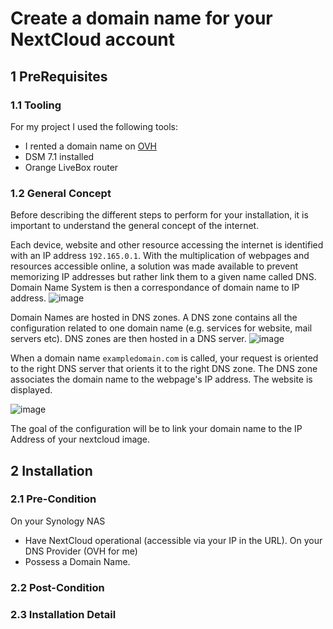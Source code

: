 # Create a domain name for your NextCloud account

## 1 PreRequisites
### 1.1 Tooling
For my project I used the following tools: 

- I rented a domain name on [OVH](https://www.ovhcloud.com/en/domains/?xtor=SEC-13-GOO-[noi_ovh_fr_se_web_domain_defensive_Generic()]-[562743691637]-S-[ovh%20domain%20name]&xts=563736&gclid=CjwKCAiA4veMBhAMEiwAU4XRrwcaI5QgNF8JCH_ZXVrWWDbVGIsMf0LfsaOC0v_1AsI8DT-KOix_PRoClkMQAvD_BwE)
- DSM 7.1 installed
- Orange LiveBox router

### 1.2 General Concept

Before describing the different steps to perform for your installation, it is important to understand the general concept of the internet. 

Each device, website and other resource accessing the internet is identified with an IP address `192.165.0.1`. With the multiplication of webpages and resources accessible online, a solution was made available to prevent memorizing IP addresses but rather link them to a given name called DNS. Domain Name System is then a correspondance of domain name to IP address. 
![image](https://user-images.githubusercontent.com/75790837/143220526-f19eca16-9b9b-42ff-abf6-7f448e55d5c6.png)

Domain Names are hosted in DNS zones. A DNS zone contains all the configuration related to one domain name (e.g. services for website, mail servers etc). DNS zones are then hosted in a DNS server.
![image](https://user-images.githubusercontent.com/75790837/143221410-27567193-1d19-44b8-b94f-cb531d7d48d0.png)

When a domain name `exampledomain.com` is called, your request is oriented to the right DNS server that orients it to the right DNS zone. The DNS zone associates the domain name to the webpage's IP address. The website is displayed.

![image](https://user-images.githubusercontent.com/75790837/143221644-cc37452c-cc74-4dcf-9a13-56e3966bdd9c.png)

The goal of the configuration will be to link your domain name to the IP Address of your nextcloud image.

## 2 Installation
### 2.1 Pre-Condition
On your Synology NAS
- Have NextCloud operational (accessible via your IP in the URL). 
On your DNS Provider (OVH for me)
- Possess a Domain Name.
### 2.2 Post-Condition

### 2.3 Installation Detail
